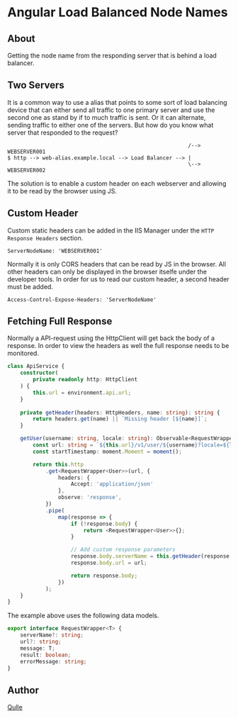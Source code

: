 # Angular Load Balanced Node Names

## About

Getting the node name from the responding server that is behind a load balancer.

## Two Servers

It is a common way to use a alias that points to some sort of load balancing device that can either send all traffic to one primary server and use the second one as stand by if to much traffic is sent.  Or it can alternate, sending traffic to either one of the servers. But how do you know what server that responded to the request? 
```
                                                         /--> WEBSERVER001
$ http --> web-alias.example.local --> Load Balancer --> |
                                                         \--> WEBSERVER002
```

The solution is to enable a custom header on each webserver and allowing it to be read by the browser using JS.

## Custom Header

Custom static headers can be added in the IIS Manager under the `HTTP Response Headers` section. 
```
ServerNodeName: 'WEBSERVER001'
```

Normally it is only CORS headers that can be read by JS in the browser. All other headers can only be displayed in the browser itselfe under the developer tools. In order for us to read our custom header, a second header must be added.
```
Access-Control-Expose-Headers: 'ServerNodeName'
```

## Fetching Full Response

Normally a API-request using the HttpClient will get back the body of a response. In order to view the headers as well the full response needs to be monitored.
```typescript
class ApiService {
    constructor(
        private readonly http: HttpClient
    ) {
        this.url = environment.api.url;
    }
    
    private getHeader(headers: HttpHeaders, name: string): string {
        return headers.get(name) || `Missing header [${name}]`;
    }

    getUser(username: string, locale: string): Observable<RequestWrapper<User>> {
        const url: string = `${this.url}/v1/user/${username}?locale=${locale}`;
        const startTimestamp: moment.Moment = moment();

        return this.http
            .get<RequestWrapper<User>>(url, {
                headers: {
                    Accept: 'application/json'
                },
                observe: 'response',
            })
            .pipe(
                map(response => {
                    if (!response.body) {
                        return <RequestWrapper<User>>{};
                    }

                    // Add custom response parameters
                    response.body.serverName = this.getHeader(response.headers, 'ServerNodeName');
                    response.body.url = url;

                    return response.body;
                })
            );
    }
}
```

The example above uses the following data models.
```typescript
export interface RequestWrapper<T> {
    serverName?: string;
    url?: string;
    message: T;
    result: boolean;
    errorMessage: string;
}
```

## Author
[Qulle](https://github.com/qulle/)
